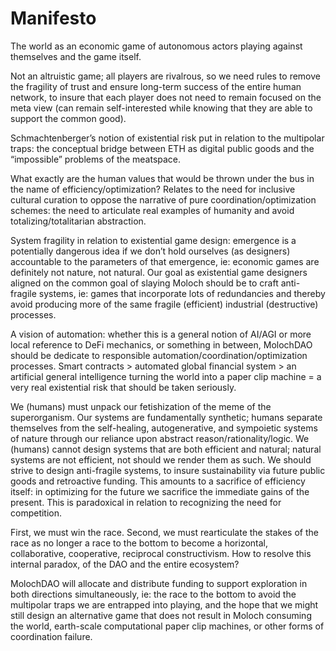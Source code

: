 # Manifesto

The world as an economic game of autonomous actors playing against themselves and the game itself.

Not an altruistic game; all players are rivalrous, so we need rules to remove the fragility of trust and ensure long-term success of the entire human network, to insure that each player does not need to remain focused on the meta view (can remain self-interested while knowing that they are able to support the common good).

Schmachtenberger’s notion of existential risk put in relation to the multipolar traps: the conceptual bridge between ETH as digital public goods and the “impossible” problems of the meatspace.

What exactly are the human values that would be thrown under the bus in the name of efficiency/optimization? Relates to the need for inclusive cultural curation to oppose the narrative of pure coordination/optimization schemes: the need to articulate real examples of humanity and avoid totalizing/totalitarian abstraction.

System fragility in relation to existential game design: emergence is a potentially dangerous idea if we don’t hold ourselves (as designers) accountable to the parameters of that emergence, ie: economic games are definitely not nature, not natural. Our goal as existential game designers aligned on the common goal of slaying Moloch should be to craft anti-fragile systems, ie: games that incorporate lots of redundancies and thereby avoid producing more of the same fragile (efficient) industrial (destructive) processes.

A vision of automation: whether this is a general notion of AI/AGI or more local reference to DeFi mechanics, or something in between, MolochDAO should be dedicate to responsible automation/coordination/optimization processes. Smart contracts > automated global financial system > an artificial general intelligence turning the world into a paper clip machine = a very real existential risk that should be taken seriously.

We (humans) must unpack our fetishization of the meme of the superorganism. Our systems are fundamentally synthetic; humans separate themselves from the self-healing, autogenerative, and sympoietic systems of nature through our reliance upon abstract reason/rationality/logic. We (humans) cannot design systems that are both efficient and natural; natural systems are not efficient, not should we render them as such. We should strive to design anti-fragile systems, to insure sustainability via future public goods and retroactive funding. This amounts to a sacrifice of efficiency itself: in optimizing for the future we sacrifice the immediate gains of the present. This is paradoxical in relation to recognizing the need for competition.

First, we must win the race. Second, we must rearticulate the stakes of the race as no longer a race to the bottom to become a horizontal, collaborative, cooperative, reciprocal constructivism. How to resolve this internal paradox, of the DAO and the entire ecosystem?

MolochDAO will allocate and distribute funding to support exploration in both directions simultaneously, ie: the race to the bottom to avoid the multipolar traps we are entrapped into playing, and the hope that we might still design an alternative game that does not result in Moloch consuming the world, earth-scale computational paper clip machines, or other forms of coordination failure.
